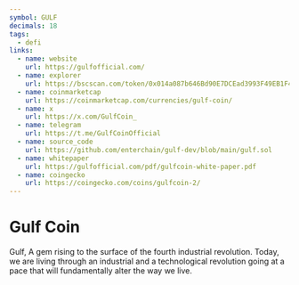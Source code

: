 ```yaml
---
symbol: GULF
decimals: 18
tags:
  - defi
links:
  - name: website
    url: https://gulfofficial.com/
  - name: explorer
    url: https://bscscan.com/token/0x014a087b646Bd90E7DCEad3993F49EB1F4B5f30a
  - name: coinmarketcap
    url: https://coinmarketcap.com/currencies/gulf-coin/
  - name: x
    url: https://x.com/GulfCoin_
  - name: telegram
    url: https://t.me/GulfCoinOfficial
  - name: source_code
    url: https://github.com/enterchain/gulf-dev/blob/main/gulf.sol
  - name: whitepaper
    url: https://gulfofficial.com/pdf/gulfcoin-white-paper.pdf
  - name: coingecko
    url: https://coingecko.com/coins/gulfcoin-2/
---
```


# Gulf Coin

Gulf, A gem rising to the surface of the fourth industrial revolution. Today, we are living through an industrial and a technological revolution going at a pace that will fundamentally alter the way we live.
